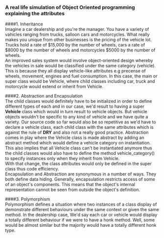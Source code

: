 

### A real life simulation of Object Oriented programming explaining the attributes  

####1. Inheritance  
Imagine a car dealership and you're the manager. You have a variety of vahicles ranging from trucks, salloon cars and motorcycles. What really makes you unique from other businesses is the pricing of the vehicle lot. Trucks hold a rate of $15,000 by the number of wheels, cars a rate of $8000 by the number of wheels and motorcycles $5000 by the number of wheels.  
An improved sales system would involve object-oriented design whereby the vehicles in sale would be classified under the same category (vehicle). This is because they all display vehicle-like attributes e.g precense of wheels, movement, engines and fuel consumption. In this case, the main or super class would be Vehicle, where child classes including car, truck and motorcycle would extend or inherit from Vehicle.  

####2. Abstraction and Encapsulation  
The child classes would definitely have to be initialized in order to define different types of each and in our case, we'd result to having a super **Vehicle** class which would in turn result to vehicle objects. But vehicle objects wouldn't be specific to any kind of vehicle and we have quite a variety. Our source code so far would also be so repetitive as we'd have to declare a vehicle class, each child class with the same attributes which is against the rule of **DRY** and also not a really good practice. Abstraction comes in play where the Vehicle class is made abstract by adding an abstract method which would define a vehicle category on instantiation. This also implies that all Vehicle class can't be instantiated anymore thus the child classes would also have to define the method vehicle_category() to specify instances only when they inherit from Vehicle.  
With that change, the class attributes would only be defined in the super class thus code efficiency.  
Encapsulation and Abstraction are synonymous in a number of ways. They both define data hiding. Generally, encapsulation restricts access of some of an object's components. This means that the object's internal representation cannot be seen from outside the object's definition.

####3. Polymorphism  
Polymorphism defines a situation where two instances of a class display of demonstrate different behaviours under the same context or given the same method. In the dealership case, We'd say each car or vehicle would display a totally different behaviour if we were to have a honk method. Well, some would be almost similar but the majority would have a totally different honk type.
